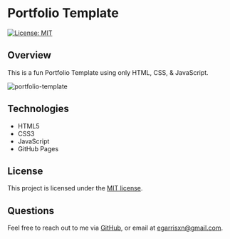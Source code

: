 # Portfolio Template

[![License: MIT](https://img.shields.io/badge/License-MIT-yellow.svg)](https://opensource.org/licenses/MIT)

## Overview

This is a fun Portfolio Template using only HTML, CSS, & JavaScript. 

![portfolio-template](https://github.com/egarrisxn/portfolio-template/assets/126130230/caff91e2-6592-49bd-a637-f2e36755f1ab)

## Technologies

- HTML5
- CSS3
- JavaScript
- GitHub Pages

## License

This project is licensed under the [MIT license](https://opensource.org/licenses/MIT).

## Questions

Feel free to reach out to me via [GitHub](https://github.com/EGARRISXN), or email at egarrisxn@gmail.com.
